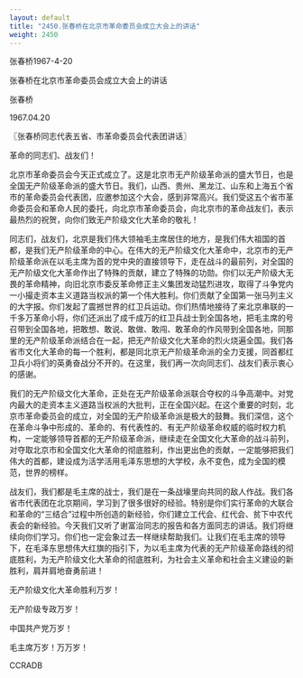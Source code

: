 ```yaml
---
layout: default
title: "2450.张春桥在北京市革命委员会成立大会上的讲话"
weight: 2450
---
```


张春桥1967-4-20

张春桥在北京市革命委员会成立大会上的讲话

张春桥

1967.04.20

〖张春桥同志代表五省、市革命委员会代表团讲话〗

革命的同志们、战友们！

北京市革命委员会今天正式成立了。这是北京市无产阶级革命派的盛大节日，也是全国无产阶级革命派的盛大节日。我们，山西、贵州、黑龙江、山东和上海五个省市的革命委员会代表团，应邀参加这个大会，感到非常高兴。我们受这五个省市革命委员会和革命人民的委托，向北京市革命委员会，向北京市的革命战友们，表示最热烈的祝贺，向你们致无产阶级文化大革命的敬礼！

同志们，战友们，北京是我们伟大领袖毛主席居住的地方，是我们伟大祖国的首都，是我们无产阶级革命的中心。在伟大的无产阶级文化大革命中，北京市的无产阶级革命派在以毛主席为首的党中央的直接领导下，走在战斗的最前列，对全国的无产阶级文化大革命作出了特殊的贡献，建立了特殊的功勋。你们以无产阶级大无畏的革命精神，向旧北京市委反革命修正主义集团发动猛烈进攻，取得了斗争党内一小撮走资本主义道路当权派的第一个伟大胜利。你们贡献了全国第一张马列主义的大字报。你们发起了震撼世界的红卫兵运动。你们热情地接待了来北京串联的一千多万革命小将，你们还派出了成千成万的红卫兵战士到全国各地，把毛主席的号召带到全国各地，把敢想、敢说、敢做、敢闯、敢革命的作风带到全国各地，同那里的无产阶级革命派结合在一起，把无产阶级文化大革命的烈火烧遍全国。我们各省市文化大革命的每一个胜利，都是同北京无产阶级革命派的全力支援，同首都红卫兵小将们的英勇奋战分不开的。在这里，我们再一次向同志们、战友们表示衷心的感谢。

我们的无产阶级文化大革命，正处在无产阶级革命派联合夺权的斗争高潮中。对党内最大的走资本主义道路当权派的大批判，正在全国兴起。在这个重要的时刻，北京市革命委员会的成立，对全国的无产阶级革命派是极大的鼓舞。我们深信，这个在革命斗争中形成的、革命的、有代表性的、有无产阶级革命权威的临时权力机构，一定能够领导首都的无产阶级革命派，继续走在全国文化大革命的战斗前列，对夺取北京市和全国文化大革命的彻底胜利，作出更出色的贡献，一定能够把我们伟大的首都，建设成为活学活用毛泽东思想的大学校，永不变色，成为全国的模范，世界的榜样。

战友们，我们都是毛主席的战士，我们是在一条战壕里向共同的敌人作战。我们各省市代表团在北京期间，学习到了很多很好的经验。特别是你们实行革命的大联合和革命的“三结合”过程中所创造的新经验，你们建立工代会、红代会、贫下中农代表会的新经验。今天我们又听了谢富治同志的报告和各方面同志的讲话。我们将继续向你们学习。你们也一定会象过去一样继续帮助我们。让我们在毛主席的领导下，在毛泽东思想伟大红旗的指引下，为以毛主席为代表的无产阶级革命路线的彻底胜利，为无产阶级文化大革命的彻底胜利，为社会主义革命和社会主义建设的新胜利，肩并肩地奋勇前进！

无产阶级文化大革命胜利万岁！

无产阶级专政万岁！

中国共产党万岁！

毛主席万岁！万万岁！

CCRADB

